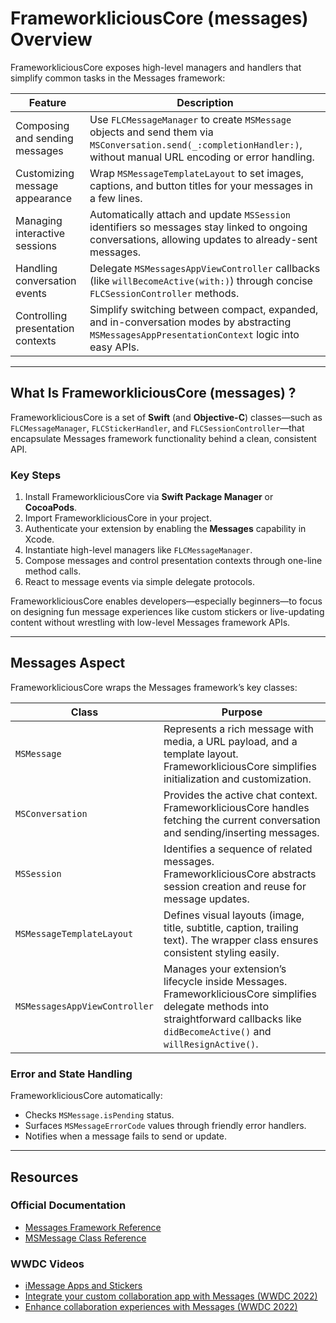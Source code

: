 # FrameworkliciousCore (messages) Overview

FrameworkliciousCore exposes high-level managers and handlers that simplify common tasks in the Messages framework:

| Feature | Description |
|--------|-------------|
| Composing and sending messages | Use `FLCMessageManager` to create `MSMessage` objects and send them via `MSConversation.send(_:completionHandler:)`, without manual URL encoding or error handling. |
| Customizing message appearance | Wrap `MSMessageTemplateLayout` to set images, captions, and button titles for your messages in a few lines. |
| Managing interactive sessions | Automatically attach and update `MSSession` identifiers so messages stay linked to ongoing conversations, allowing updates to already-sent messages. |
| Handling conversation events | Delegate `MSMessagesAppViewController` callbacks (like `willBecomeActive(with:)`) through concise `FLCSessionController` methods. |
| Controlling presentation contexts | Simplify switching between compact, expanded, and in-conversation modes by abstracting `MSMessagesAppPresentationContext` logic into easy APIs. |

---

## What Is FrameworkliciousCore (messages) ?

FrameworkliciousCore is a set of **Swift** (and **Objective-C**) classes—such as `FLCMessageManager`, `FLCStickerHandler`, and `FLCSessionController`—that encapsulate Messages framework functionality behind a clean, consistent API.

### Key Steps

1. Install FrameworkliciousCore via **Swift Package Manager** or **CocoaPods**.
2. Import FrameworkliciousCore in your project.
3. Authenticate your extension by enabling the **Messages** capability in Xcode.
4. Instantiate high-level managers like `FLCMessageManager`.
5. Compose messages and control presentation contexts through one-line method calls.
6. React to message events via simple delegate protocols.

FrameworkliciousCore enables developers—especially beginners—to focus on designing fun message experiences like custom stickers or live-updating content without wrestling with low-level Messages framework APIs.

---

## Messages Aspect

FrameworkliciousCore wraps the Messages framework’s key classes:

| Class | Purpose |
|------|---------|
| `MSMessage` | Represents a rich message with media, a URL payload, and a template layout. FrameworkliciousCore simplifies initialization and customization. |
| `MSConversation` | Provides the active chat context. FrameworkliciousCore handles fetching the current conversation and sending/inserting messages. |
| `MSSession` | Identifies a sequence of related messages. FrameworkliciousCore abstracts session creation and reuse for message updates. |
| `MSMessageTemplateLayout` | Defines visual layouts (image, title, subtitle, caption, trailing text). The wrapper class ensures consistent styling easily. |
| `MSMessagesAppViewController` | Manages your extension’s lifecycle inside Messages. FrameworkliciousCore simplifies delegate methods into straightforward callbacks like `didBecomeActive()` and `willResignActive()`. |

### Error and State Handling

FrameworkliciousCore automatically:

- Checks `MSMessage.isPending` status.
- Surfaces `MSMessageErrorCode` values through friendly error handlers.
- Notifies when a message fails to send or update.

---

## Resources

### Official Documentation

- [Messages Framework Reference](https://developer.apple.com/documentation/messages/)
- [MSMessage Class Reference](https://developer.apple.com/documentation/messages/msmessage/)

### WWDC Videos

- [iMessage Apps and Stickers](https://developer.apple.com/imessage/)
- [Integrate your custom collaboration app with Messages (WWDC 2022)](https://developer.apple.com/videos/play/wwdc2022/10093/)
- [Enhance collaboration experiences with Messages (WWDC 2022)](https://developer.apple.com/videos/play/wwdc2022/10095/)
